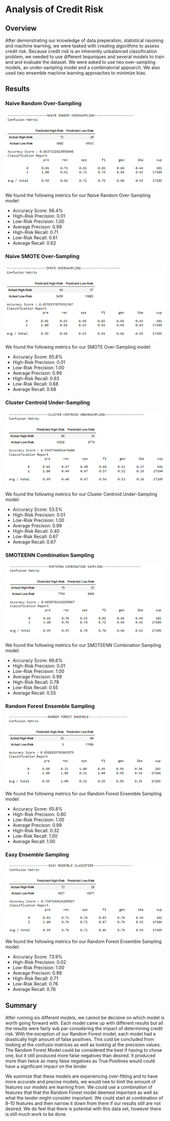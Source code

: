 # Analysis of Credit Risk
## Overview
After demonstrating our knowledge of data preperation, statistical rasoning and machine learning, we were tasked with creating algorithms to assess credit risk. Because credit risk is an inherently unbalanced classification problem, we needed to use different tequniques and several models to train and and evaluate the dataset. We were asked to use two over-sampling models, an under-sampling model and a combinatorial appoarch. We also used two ensemble machine learning approaches to minimize bias.

## Results

### Naive Random Over-Sampling

![naive_random](images/naive_random.png)

We found the following metrics for our Naive Random Over-Sampling model:
  - Accuracy Score: 		66.4%
  - High-Risk Precision: 	0.01
  - Low-Risk Precision: 	1.00
  - Average Precison:		0.99
  - High-Risk Recall:		0.71
  - Low-Risk Recall:		0.61
  - Average Recall:		0.62

### Naive SMOTE Over-Sampling

![smote](images/smote.png)

We found the following metrics for our SMOTE Over-Sampling model:
  - Accuracy Score: 		65.8%
  - High-Risk Precision: 	0.01
  - Low-Risk Precision: 	1.00
  - Average Precison:		0.99
  - High-Risk Recall:		0.63
  - Low-Risk Recall:		0.68
  - Average Recall:		0.68

### Cluster Centroid Under-Sampling

![cluster_centroid](images/cluster_centroid.png)

We found the following metrics for our Cluster Centroid Under-Sampling model:
  - Accuracy Score: 		53.5%
  - High-Risk Precision: 	0.01
  - Low-Risk Precision: 	1.00
  - Average Precison:		0.99
  - High-Risk Recall:		0.40
  - Low-Risk Recall:		0.67
  - Average Recall:		0.67

### SMOTEENN Combination Sampling

![smoteenn](images/smoteenn.png)

We found the following metrics for our SMOTEENN Combination Sampling model:
  - Accuracy Score: 		66.6%
  - High-Risk Precision: 	0.01
  - Low-Risk Precision: 	1.00
  - Average Precison:		0.99
  - High-Risk Recall:		0.78
  - Low-Risk Recall:		0.55
  - Average Recall:		0.55

### Random Forest Ensemble Sampling

![random_forest](images/random_forest.png)

We found the following metrics for our Random Forest Ensemble Sampling model:
  - Accuracy Score: 		65.8%
  - High-Risk Precision: 	0.80
  - Low-Risk Precision: 	1.00
  - Average Precison:		0.99
  - High-Risk Recall:		0.32
  - Low-Risk Recall:		1.00
  - Average Recall:		1.00

### Easy Ensemble Sampling

![easy_ensemble](images/easy_ensemble.png)

We found the following metrics for our Random Forest Ensemble Sampling model:
  - Accuracy Score: 		73.9%
  - High-Risk Precision: 	0.02
  - Low-Risk Precision: 	1.00
  - Average Precison:		0.99
  - High-Risk Recall:		0.71
  - Low-Risk Recall:		0.76
  - Average Recall:		0.76	

## Summary
After running six different models, we cannot be decisive on which model is worth going forward with. Each model came up with different results but all the results were fairly sub par considering the impact of determining credit risk. With the exception of our Random Forest model, each model had a drastically high amount of false positives. This culd be concluded from looking at the confusio matrices as well as looking at the precision values. The Random Forest Model could be considered the best if having to chose one, but it still produced more false negatives than desired. It produced more than twice as many false negatives as True Positives would could have a significant impact on the lender

We summize that these models are experiencing over-fitting and to have more accurate and precise models, we would nee to limit the amount of features our models are learning from. We could use a combination of features that that the Random Forest model deemed important as well as what the lender might consider important. We could start at combination of 8-10 features and then narrow it down from there if our results still are not desired. We do feel that there is potential with this data set, however there is still much work to be done.

